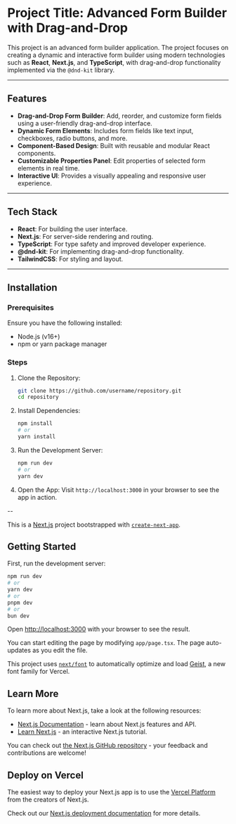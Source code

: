 # Project Title: Advanced Form Builder with Drag-and-Drop

This project is an advanced form builder application. 
The project focuses on creating a dynamic and interactive form builder using modern technologies such as **React**, **Next.js**, and **TypeScript**, with drag-and-drop functionality implemented via the `@dnd-kit` library.

---

## Features

- **Drag-and-Drop Form Builder**: Add, reorder, and customize form fields using a user-friendly drag-and-drop interface.
- **Dynamic Form Elements**: Includes form fields like text input, checkboxes, radio buttons, and more.
- **Component-Based Design**: Built with reusable and modular React components.
- **Customizable Properties Panel**: Edit properties of selected form elements in real time.
- **Interactive UI**: Provides a visually appealing and responsive user experience.

---

## Tech Stack

- **React**: For building the user interface.
- **Next.js**: For server-side rendering and routing.
- **TypeScript**: For type safety and improved developer experience.
- **@dnd-kit**: For implementing drag-and-drop functionality.
- **TailwindCSS**: For styling and layout.

---

## Installation

### Prerequisites
Ensure you have the following installed:
- Node.js (v16+)
- npm or yarn package manager

### Steps

1. Clone the Repository:
   ```bash
   git clone https://github.com/username/repository.git
   cd repository
   ```

2. Install Dependencies:
   ```bash
   npm install
   # or
   yarn install
   ```

3. Run the Development Server:
   ```bash
   npm run dev
   # or
   yarn dev
   ```

4. Open the App:
   Visit `http://localhost:3000` in your browser to see the app in action.

--




This is a [Next.js](https://nextjs.org) project bootstrapped with [`create-next-app`](https://nextjs.org/docs/app/api-reference/cli/create-next-app).

## Getting Started

First, run the development server:

```bash
npm run dev
# or
yarn dev
# or
pnpm dev
# or
bun dev
```

Open [http://localhost:3000](http://localhost:3000) with your browser to see the result.

You can start editing the page by modifying `app/page.tsx`. The page auto-updates as you edit the file.

This project uses [`next/font`](https://nextjs.org/docs/app/building-your-application/optimizing/fonts) to automatically optimize and load [Geist](https://vercel.com/font), a new font family for Vercel.

## Learn More

To learn more about Next.js, take a look at the following resources:

- [Next.js Documentation](https://nextjs.org/docs) - learn about Next.js features and API.
- [Learn Next.js](https://nextjs.org/learn) - an interactive Next.js tutorial.

You can check out [the Next.js GitHub repository](https://github.com/vercel/next.js) - your feedback and contributions are welcome!

## Deploy on Vercel

The easiest way to deploy your Next.js app is to use the [Vercel Platform](https://vercel.com/new?utm_medium=default-template&filter=next.js&utm_source=create-next-app&utm_campaign=create-next-app-readme) from the creators of Next.js.

Check out our [Next.js deployment documentation](https://nextjs.org/docs/app/building-your-application/deploying) for more details.
